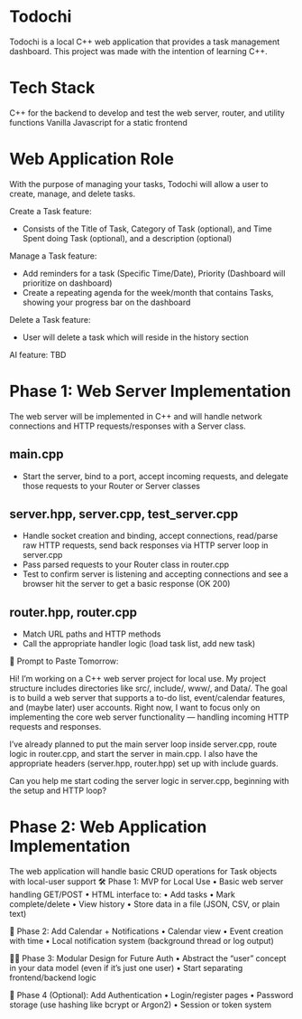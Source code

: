 # Todochi
Todochi is a local C++ web application that provides a task management dashboard. This project was made with the intention of learning C++.

# Tech Stack
C++ for the backend to develop and test the web server, router, and utility functions
Vanilla Javascript for a static frontend

# Web Application Role
With the purpose of managing your tasks, Todochi will allow a user to create, manage, and delete tasks. 

Create a Task feature:
- Consists of the Title of Task, Category of Task (optional), and Time Spent doing Task (optional), and a description (optional)

Manage a Task feature:
- Add reminders for a task (Specific Time/Date), Priority (Dashboard will prioritize on dashboard)
- Create a repeating agenda for the week/month that contains Tasks, showing your progress bar on the dashboard


Delete a Task feature:
- User will delete a task which will reside in the history section 

AI feature: TBD

# Phase 1: Web Server Implementation
The web server will be implemented in C++ and will handle network connections and HTTP requests/responses with a Server class.

## main.cpp

- Start the server, bind to a port, accept incoming requests, and delegate those requests to your Router or Server classes

## server.hpp, server.cpp, test_server.cpp

- Handle socket creation and binding, accept connections, read/parse raw HTTP requests, send back responses via HTTP server loop in server.cpp
- Pass parsed requests to your Router class in router.cpp
- Test to confirm server is listening and accepting connections and see a browser hit the server to get a basic response (OK 200) 


## router.hpp, router.cpp
- Match URL paths and HTTP methods
- Call the appropriate handler logic (load task list, add new task)

📌 Prompt to Paste Tomorrow:

Hi! I’m working on a C++ web server project for local use. My project structure includes directories like src/, include/, www/, and Data/. The goal is to build a web server that supports a to-do list, event/calendar features, and (maybe later) user accounts. Right now, I want to focus only on implementing the core web server functionality — handling incoming HTTP requests and responses.

I’ve already planned to put the main server loop inside server.cpp, route logic in router.cpp, and start the server in main.cpp. I also have the appropriate headers (server.hpp, router.hpp) set up with include guards.

Can you help me start coding the server logic in server.cpp, beginning with the setup and HTTP loop?




# Phase 2: Web Application Implementation

The web application will handle basic CRUD operations for Task objects with local-user support
🛠️ Phase 1: MVP for Local Use
	•	Basic web server handling GET/POST
	•	HTML interface to:
	•	Add tasks
	•	Mark complete/delete
	•	View history
	•	Store data in a file (JSON, CSV, or plain text)

🧭 Phase 2: Add Calendar + Notifications
	•	Calendar view
	•	Event creation with time
	•	Local notification system (background thread or log output)

🧑‍💻 Phase 3: Modular Design for Future Auth
	•	Abstract the “user” concept in your data model (even if it’s just one user)
	•	Start separating frontend/backend logic

🔐 Phase 4 (Optional): Add Authentication
	•	Login/register pages
	•	Password storage (use hashing like bcrypt or Argon2)
	•	Session or token system
